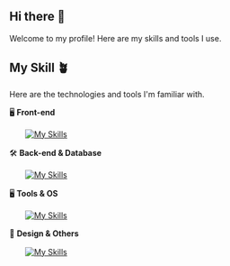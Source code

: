 ## Hi there 👋
Welcome to my profile! Here are my skills and tools I use.

## My Skill 🪴
Here are the technologies and tools I'm familiar with.


🖥️ **Front-end** 

　　[![My Skills](https://skillicons.dev/icons?i=html,css,js,jquery,sass,tailwind,bootstrap,vite,vue)](https://skillicons.dev)   

🛠️ **Back-end & Database** 

　　[![My Skills](https://skillicons.dev/icons?i=php,laravel,mysql,nodejs)](https://skillicons.dev)  

🖥️ **Tools & OS**  

　　[![My Skills](https://skillicons.dev/icons?i=git,github,npm,linux,ubuntu,windows,vscode)](https://skillicons.dev)  

🎨 **Design & Others**  

　　[![My Skills](https://skillicons.dev/icons?i=figma,notion,ps,ai,discord)](https://skillicons.dev)  






<!--
**Lainieeeee/Lainieeeee** is a ✨ _special_ ✨ repository because its `README.md` (this file) appears on your GitHub profile.

Here are some ideas to get you started:

- 🔭 I’m currently working on ...
- 🌱 I’m currently learning ...
- 👯 I’m looking to collaborate on ...
- 🤔 I’m looking for help with ...
- 💬 Ask me about ...
- 📫 How to reach me: ...
- 😄 Pronouns: ...
- ⚡ Fun fact: ...
-->

